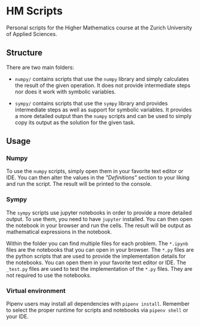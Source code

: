 # HM Scripts

Personal scripts for the Higher Mathematics course at the Zurich University of Applied Sciences.

## Structure

There are two main folders:

* `numpy/` contains scripts that use the `numpy` library and simply calculates the result of the given operation. It
  does not provide intermediate steps nor does it work with symbolic variables.

* `sympy/` contains scripts that use the `sympy` library and provides intermediate steps as well as support for symbolic
  variables. It provides a more detailed output than the `numpy` scripts and can be used to simply copy its output as
  the solution for the given task.

## Usage

### Numpy

To use the `numpy` scripts, simply open them in your favorite text editor or IDE. You can then alter the values in the
*"Definitions"* section to your liking and run the script. The result will be printed to the console.

### Sympy

The `sympy` scripts use jupyter notebooks in order to provide a more detailed output. To use them, you need to have
`jupyter` installed. You can then open the notebook in your browser and run the cells. The result will be output as
mathematical expressions in the notebook.

Within the folder you can find multiple files for each problem. The `*.ipynb` files are the notebooks that you can open
in your browser. The `*.py` files are the python scripts that are used to provide the implementation details for the
notebooks. You can open them in your favorite text editor or IDE. The `_test.py` files are used to test the 
implementation of the `*.py` files. They are not required to use the notebooks.

### Virtual environment

Pipenv users may install all dependencies with `pipenv install`. Remember to select the proper runtime for scripts and notebooks via `pipenv shell` or your IDE.